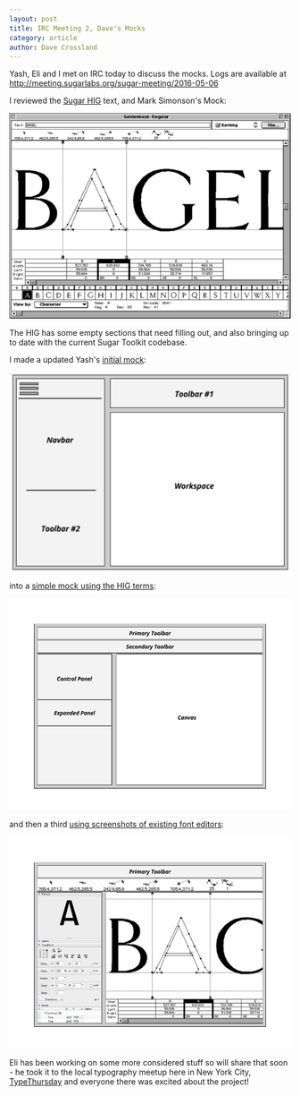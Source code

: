 ```yaml
---
layout: post
title: IRC Meeting 2, Dave's Mocks
category: article
author: Dave Crossland
---
```


Yash, Eli and I met on IRC today to discuss the mocks. 
Logs are available at <http://meeting.sugarlabs.org/sugar-meeting/2016-05-06>

I reviewed the [Sugar HIG](https://wiki.sugarlabs.org/go/Human_Interface_Guidelines) text, and Mark Simonson's Mock:

![Mark Simonson's Mock](files/img/1.png)

The HIG has some empty sections that need filling out, and also bringing up to date with the current Sugar Toolkit codebase. 

I made a updated Yash's [initial mock](https://docs.google.com/drawings/d/1ITy-XqcV3nkGV743eGUTfC1zkbzDui15thdrJYUe_Ag/edit):

![Mock v1](files/img/2.PNG)

into a [simple mock using the HIG terms](https://docs.google.com/drawings/d/1Q9OzPnO9Oa8r7yHfzP2xKYTjNcQ04e2AG_ajPaHR_i4/edit):

![Mock v2](files/img/mock-v2-renamed.png)

and then a third [using screenshots of existing font editors](https://docs.google.com/drawings/d/1tk0B8dSKOxnznnu_BDOrm6Y0fyzqwdnmvtMJl4veUWg/edit):

![Mock v3](files/img/mock-v3-dc.png)

Eli has been working on some more considered stuff so will share that soon - he took it to the local typography meetup here in New York City, [TypeThursday](https://medium.com/type-thursday) and everyone there was excited about the project!
